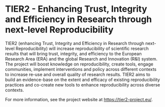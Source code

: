 # TIER2 - Enhancing Trust, Integrity and Efficiency in Research through next-level Reproducibility

TIER2 (enhancing Trust, Integrity and Efficiency in Research through next-level Reproducibility) will increase reproducibility of scientific research results that will bring trust, integrity, and efficiency to the European Research Area (ERA) and the global Research and Innovation (R&I) system. The project will boost knowledge on reproducibility, create tools, engage communities, implement interventions and policy across different contexts to increase re-use and overall quality of research results. TIER2 aims to build an evidence-base on the extent and efficacy of existing reproducibility practices and co-create new tools to enhance reproducibility across diverse contexts.

For more information, see the project website at https://tier2-project.eu/.
